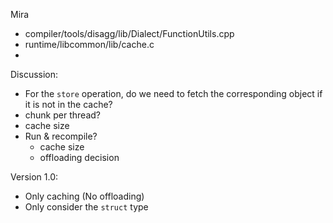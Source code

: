 Mira
- compiler/tools/disagg/lib/Dialect/FunctionUtils.cpp
- runtime/libcommon/lib/cache.c
- 


Discussion:
- For the `store` operation, do we need to fetch the corresponding object if it is not in the cache?
- chunk per thread?
- cache size
- Run & recompile?
    - cache size
    - offloading decision


Version 1.0:
- Only caching (No offloading)
- Only consider the `struct` type